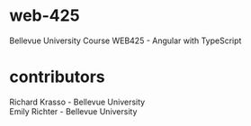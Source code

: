 # web-425
Bellevue University Course WEB425 - Angular with TypeScript

# contributors
Richard Krasso - Bellevue University  
Emily Richter - Bellevue University

